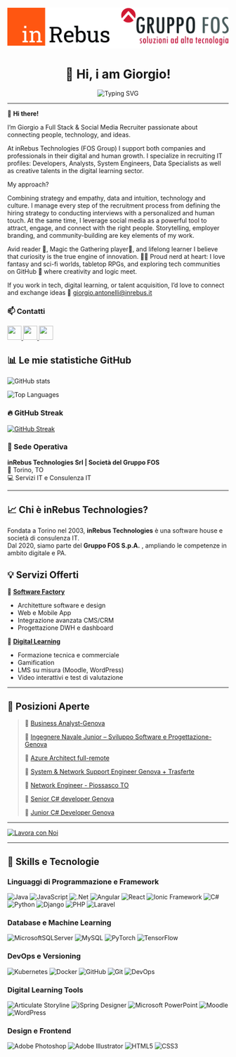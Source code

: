 
![InRebus Technologies](https://github.com/GiorgioAntonelli94/GiorgioAntonelli94/blob/7017faa9712a4348b04f3e7119829ae204ac30fc/loghi.jpg)


<h1 align="center">👋 Hi, i am Giorgio!</h1>

<p align="center">
  <img src="https://readme-typing-svg.demolab.com?font=Fira+Code&size=22&pause=1500&center=true&vCenter=true&width=600&repeat=true&color=FFA500&lines=Full+Stack+and+Social+Media+Recruiter;Talent+Acquisition+at+inRebus+Technologies;Part+of+the+FOS+Group" alt="Typing SVG" />
</p>


---

🎯 **Hi there!**  

I’m Giorgio a Full Stack & Social Media Recruiter passionate about connecting people, technology, and ideas.

At inRebus Technologies (FOS Group) I support both companies and professionals in their digital and human growth. I specialize in recruiting IT profiles: Developers, Analysts, System Engineers, Data Specialists as well as creative talents in the digital learning sector.

My approach?

Combining strategy and empathy, data and intuition, technology and culture.
I manage every step of the recruitment process from defining the hiring strategy to conducting interviews with a personalized and human touch.
At the same time, I leverage social media as a powerful tool to attract, engage, and connect with the right people. Storytelling, employer branding, and community-building are key elements of my work.

Avid reader 📖, Magic the Gathering player🎴, and lifelong learner I believe that curiosity is the true engine of innovation. 
🧙‍♂️ Proud nerd at heart: I love fantasy and sci-fi worlds, tabletop RPGs, and exploring tech communities on GitHub 🐙 where creativity and logic meet.

If you work in tech, digital learning, or talent acquisition, I’d love to connect and exchange ideas 
📩 giorgio.antonelli@inrebus.it



### 📫 Contatti

<p align="left">
  <a href="https://github.com/GiorgioAntonelli94" target="_blank" rel="noreferrer">
    <img src="https://raw.githubusercontent.com/danielcranney/readme-generator/main/public/icons/socials/github.svg" width="32" height="32" />
  </a>
  <a href="https://www.linkedin.com/in/giorgio-antonelli-1b9152245/" target="_blank" rel="noreferrer">
    <img src="https://raw.githubusercontent.com/danielcranney/readme-generator/main/public/icons/socials/linkedin.svg" width="32" height="32" />
  </a>
  <a href="mailto:giorgio.antonelli@inrebus.it" target="_blank" rel="noreferrer">
    <img src="https://cdn-icons-png.flaticon.com/512/561/561127.png" width="32" height="32" />
  </a>
</p>


## 📊 Le mie statistiche GitHub

![GitHub stats](https://github-readme-stats.vercel.app/api?username=giorgioantonelli&show_icons=true&theme=radical)

![Top Languages](https://github-readme-stats.vercel.app/api/top-langs/?username=giorgioantonelli&layout=compact&theme=radical)

### 🔥 GitHub Streak

<a href="https://github.com/DenverCoder1/github-readme-streak-stats">
  <img height="160" align="center" src="https://github-readme-streak-stats-eight.vercel.app/?user=GiorgioAntonelli94&theme=dark" alt="GitHub Streak" />
</a>


### 🏢 Sede Operativa
**inRebus Technologies Srl | Società del Gruppo FOS**  
📍 Torino, TO  
💻 Servizi IT e Consulenza IT  

---

## 📈 Chi è inRebus Technologies?

Fondata a Torino nel 2003, **inRebus Technologies** è una software house e società di consulenza IT.  
Dal 2020, siamo parte del **Gruppo FOS S.p.A.**  , ampliando le competenze in ambito digitale e PA.

## 💡 Servizi Offerti

🔹 [**Software Factory**](https://www.inrebus.it/)
- Architetture software e design
- Web e Mobile App
- Integrazione avanzata CMS/CRM
- Progettazione DWH e dashboard

🔹 [**Digital Learning**](https://www.inrebus.education/)
- Formazione tecnica e commerciale
- Gamification
- LMS su misura (Moodle, WordPress)
- Video interattivi e test di valutazione

---

## 💼 Posizioni Aperte

> 🔹 [Business Analyst-Genova](https://it.indeed.com/job/business-analyst-genova-28806224e7d6daac)
>
> 🔹 [Ingegnere Navale Junior – Sviluppo Software e Progettazione-Genova](https://zinrec.intervieweb.it/gruppofos/jobs/ingegnere-navale-junior-sviluppo-software-e-progettazione-genova-91127/it/)
>
> 🔹 [Azure Architect full-remote](https://it.indeed.com/job/azure-architect-full-remote-4bb28528e7225bbd)
> 
> 🔹 [System & Network Support Engineer Genova + Trasferte](https://zinrec.intervieweb.it/gruppofos/jobs/system-network-support-engineer-genova-trasferte-88234/it/)
>
> 🔹 [Network Engineer - Piossasco TO](https://zinrec.intervieweb.it/gruppofos/jobs/network-engineer-piossasco-to-86639/it/)
>
> 🔹 [Senior C# developer Genova](https://it.indeed.com/job/senior-c-developer-genova-83bb38a923db4d7f)
> 
> 🔹 [Junior C# Developer Genova](https://it.indeed.com/job/junior-c-developer-genova-50a7d40d2e7f3e52)


---

[![Lavora con Noi](https://img.shields.io/badge/Career-Zona%20Recruiting-00A859?style=for-the-badge&logo=careerbuilder&logoColor=white)](https://zinrec.intervieweb.it/gruppofos/it/career)

---

## 🌟 Skills e Tecnologie

### **Linguaggi di Programmazione e Framework**

![Java](https://img.shields.io/badge/java-%23ED8B00.svg?style=for-the-badge&logo=openjdk&logoColor=white)
![JavaScript](https://img.shields.io/badge/javascript-%23323330.svg?style=for-the-badge&logo=javascript&logoColor=%23F7DF1E)
![.Net](https://img.shields.io/badge/.NET-5C2D91?style=for-the-badge&logo=.net&logoColor=white)
![Angular](https://img.shields.io/badge/Angular-DD0031?style=for-the-badge&logo=angular&logoColor=white)
![React](https://img.shields.io/badge/react-%2320232a.svg?style=for-the-badge&logo=react&logoColor=%2361DAFB)
![Ionic Framework](https://img.shields.io/badge/Ionic_Framework-3880FF?style=for-the-badge&logo=ionic&logoColor=white)
![C#](https://img.shields.io/badge/c%23-%23239120.svg?style=for-the-badge&logo=c-sharp&logoColor=white)
![Python](https://img.shields.io/badge/python-3670A0?style=for-the-badge&logo=python&logoColor=ffdd54)
![Django](https://img.shields.io/badge/django-%23092E20.svg?style=for-the-badge&logo=django&logoColor=white)
![PHP](https://img.shields.io/badge/PHP-777BB4?style=for-the-badge&logo=php&logoColor=white)
![Laravel](https://img.shields.io/badge/laravel-%23FF2D20.svg?style=for-the-badge&logo=laravel&logoColor=white)

### **Database e Machine Learning**
![MicrosoftSQLServer](https://img.shields.io/badge/Microsoft%20SQL%20Server-CC2927?style=for-the-badge&logo=microsoft%20sql%20server&logoColor=white)
![MySQL](https://img.shields.io/badge/mysql-%2300f.svg?style=for-the-badge&logo=mysql&logoColor=white)
![PyTorch](https://img.shields.io/badge/PyTorch-EE4C2C?style=for-the-badge&logo=pytorch&logoColor=white)
![TensorFlow](https://img.shields.io/badge/TensorFlow-FF6F00?style=for-the-badge&logo=tensorflow&logoColor=white)

### **DevOps e Versioning**
![Kubernetes](https://img.shields.io/badge/Kubernetes-326CE5?style=for-the-badge&logo=kubernetes&logoColor=white)
![Docker](https://img.shields.io/badge/Docker-2496ED?style=for-the-badge&logo=docker&logoColor=white)
![GitHub](https://img.shields.io/badge/GitHub-181717?style=for-the-badge&logo=github&logoColor=white)
![Git](https://img.shields.io/badge/Git-F05032?style=for-the-badge&logo=git&logoColor=white)
![DevOps](https://img.shields.io/badge/DevOps-239120?style=for-the-badge&logo=devops&logoColor=white)

### **Digital Learning Tools**
![Articulate Storyline](https://img.shields.io/badge/Articulate%20Storyline-360-blue)
![iSpring Designer](https://img.shields.io/badge/iSpring%20Designer-11-orange)
![Microsoft PowerPoint](https://img.shields.io/badge/Microsoft_PowerPoint-B7472A?style=for-the-badge&logo=microsoft-powerpoint&logoColor=white)
![Moodle](https://img.shields.io/badge/Moodle-FF9900?style=for-the-badge&logo=moodle&logoColor=white)
![WordPress](https://img.shields.io/badge/WordPress-%23117AC9.svg?style=for-the-badge&logo=WordPress&logoColor=white)

### **Design e Frontend**
![Adobe Photoshop](https://img.shields.io/badge/adobe%20photoshop-%2331A8FF.svg?style=for-the-badge&logo=adobe%20photoshop&logoColor=white)
![Adobe Illustrator](https://img.shields.io/badge/adobe%20illustrator-%23FF9A00.svg?style=for-the-badge&logo=adobe%20illustrator&logoColor=white)
![HTML5](https://img.shields.io/badge/html5-%23E34F26.svg?style=for-the-badge&logo=html5&logoColor=white)
![CSS3](https://img.shields.io/badge/css3-%231572B6.svg?style=for-the-badge&logo=css3&logoColor=white)



